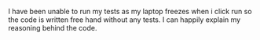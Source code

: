 I have been unable to run my tests as my laptop freezes when i click run so the code is written free hand without any tests. I can happily explain my reasoning behind the code.
